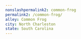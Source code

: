 ```yaml
---
﻿nonslashpermalink2: common-frog
permalink2: /common-frog/
alley: Common Frog
city: North Charleston
state: South Carolina
---
```

